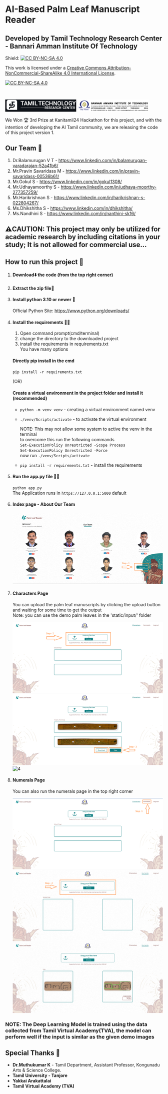 # AI-Based Palm Leaf Manuscript Reader
## Developed by Tamil Technology Research Center - Bannari Amman Institute Of Technology
Shield: [![CC BY-NC-SA 4.0][cc-by-nc-sa-shield]][cc-by-nc-sa]

This work is licensed under a
[Creative Commons Attribution-NonCommercial-ShareAlike 4.0 International License][cc-by-nc-sa].

[![CC BY-NC-SA 4.0][cc-by-nc-sa-image]][cc-by-nc-sa]

[cc-by-nc-sa]: http://creativecommons.org/licenses/by-nc-sa/4.0/
[cc-by-nc-sa-image]: https://licensebuttons.net/l/by-nc-sa/4.0/88x31.png
[cc-by-nc-sa-shield]: https://img.shields.io/badge/License-CC%20BY--NC--SA%204.0-lightgrey.svg
<br>
<div style="display:flex;">
   <img src="static/img/ttrc_logo_white_black_2.png" style="width:45%;"  alt="ttrc logo"/> &nbsp;
   <img src="static/img/bit_banner.png" style="width:45%;" alt="bit logo"/>
</div>
<br>
We Won 🏆 3rd Prize at Kanitamil24 Hackathon for this project, and with the intention of developing the AI Tamil community, we are releasing the code of this project version 1.

## Our Team 💪
1. Dr.Balamurugan V T     - https://www.linkedin.com/in/balamurugan-varadarajan-52a41b6/
2. Mr.Pravin Savaridass M - https://www.linkedin.com/in/pravin-savaridass-00536b61/
3. Mr.Gokul S             - https://www.linkedin.com/in/gokul1308/
4. Mr.Udhayamoorthy S     - https://www.linkedin.com/in/udhaya-moorthy-277357259/
5. Mr.Harikrishnan S      - https://www.linkedin.com/in/harikrishnan-s-022804267/
6. Ms.Dhikshitha S        - https://www.linkedin.com/in/dhikshitha/
7. Ms.Nandhini S          - https://www.linkedin.com/in/nanthini-sk16/

## ⚠️CAUTION: This project may only be utilized for academic research by including citations in your study; It is not allowed for commercial use...

## How to run this project 🏃
1. #### Download⬇️ the code (from the top right corner)
   
2. #### Extract the zip file📁
   
3. #### Install python 3.10 or newer 🐍<br>
   Official Python Site: https://www.python.org/downloads/
  
4. #### Install the requirements 📝✅
   1. Open command prompt(cmd/terminal)
   2. change the directory to the downloaded project
   3. install the requirements in requirements.txt <br>
   You have many options<br>
   
   #### Directly pip install in the cmd<br>
   `pip install -r requirements.txt`

   (OR)

   #### Create a virtual environment in the project folder and install it (recommended)<br>
   - `python -m venv venv` - creating a virtual environment named venv<br>
   - `./venv/Scripts/activate` - to activate the virtual environment<br>
      
       NOTE: This may not allow some system to active the venv in the terminal<br>
       to overcome this run the following commands<br>
      `Set-ExecutionPolicy Unrestricted -Scope Process`<br>
      `Set-ExecutionPolicy Unrestricted -Force`<br>
      now run `./venv/Scripts/activate`

   - `pip install -r requirements.txt` - install the requirements
   
6. #### Run the **app.py** file 🏃‍♀️<br>
   `python app.py`<br>
   The Application runs in `https://127.0.0.1:5000` default
7. #### Index page - About Our Team
   ![1](./static/img/execution/1.png)
   
9. #### Characters Page
   You can upload the palm leaf manuscripts by clicking the upload button and waiting for some time to get the output<br>
   Note: you can use the demo palm leaves in the 'static/input/' folder
   
   ![2](./static/img/execution/2.png)
   ![3](./static/img/execution/3.png)
   ![4](./static/img/execution/4.png)
10. #### Numerals Page
    You can also run the numerals page in the top right corner
    
    ![5](./static/img/execution/5-2.png)
    ![6](./static/img/execution/6.png)
    ![7](./static/img/execution/7.png)

### NOTE: The Deep Learning Model is trained using the data collected from Tamil Virtual Academy(TVA), the model can perform well if the input is similar as the given demo images

## Special Thanks 🙏
- **Dr.Muthukumar K**        - Tamil Department, Assistant Professor, Kongunadu Arts & Science College.
- **Tamil University - Tanjore**
- **Yakkai Arakattalai**
- **Tamil Virtual Academy (TVA)**
